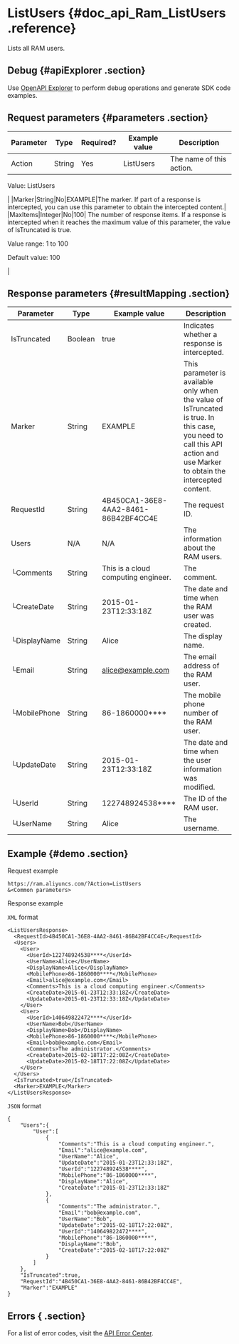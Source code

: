 # ListUsers {#doc_api_Ram_ListUsers .reference}

Lists all RAM users.

## Debug {#apiExplorer .section}

Use [OpenAPI Explorer](https://api.aliyun.com/#product=Ram&api=CreateUser) to perform debug operations and generate SDK code examples.

## Request parameters {#parameters .section}

|Parameter|Type|Required?|Example value|Description|
|---------|----|---------|-------------|-----------|
|Action|String|Yes|ListUsers| The name of this action.

 Value: ListUsers

 |
|Marker|String|No|EXAMPLE|The marker. If part of a response is intercepted, you can use this parameter to obtain the intercepted content.|
|MaxItems|Integer|No|100| The number of response items. If a response is intercepted when it reaches the maximum value of this parameter, the value of IsTruncated is true.

 Value range: 1 to 100

 Default value: 100

 |

## Response parameters {#resultMapping .section}

|Parameter|Type|Example value|Description|
|---------|----|-------------|-----------|
|IsTruncated|Boolean|true|Indicates whether a response is intercepted.|
|Marker|String|EXAMPLE|This parameter is available only when the value of IsTruncated is true. In this case, you need to call this API action and use Marker to obtain the intercepted content.|
|RequestId|String|4B450CA1-36E8-4AA2-8461-86B42BF4CC4E|The request ID.|
|Users|N/A|N/A|The information about the RAM users.|
|└Comments|String|This is a cloud computing engineer.|The comment.|
|└CreateDate|String|2015-01-23T12:33:18Z|The date and time when the RAM user was created.|
|└DisplayName|String|Alice|The display name.|
|└Email|String|alice@example.com|The email address of the RAM user.|
|└MobilePhone|String|86-1860000\*\*\*\*|The mobile phone number of the RAM user.|
|└UpdateDate|String|2015-01-23T12:33:18Z|The date and time when the user information was modified.|
|└UserId|String|122748924538\*\*\*\*|The ID of the RAM user.|
|└UserName|String|Alice|The username.|

## Example {#demo .section}

Request example

``` {#request_demo}
https://ram.aliyuncs.com/?Action=ListUsers
&<Common parameters>
```

Response example

`XML` format

``` {#xml_return_success_demo}
<ListUsersResponse>
  <RequestId>4B450CA1-36E8-4AA2-8461-86B42BF4CC4E</RequestId>
  <Users>
    <User>
      <UserId>122748924538****</UserId>
      <UserName>Alice</UserName>
      <DisplayName>Alice</DisplayName>
      <MobilePhone>86-1860000****</MobilePhone>
      <Email>alice@example.com</Email>
      <Comments>This is a cloud computing engineer.</Comments>
      <CreateDate>2015-01-23T12:33:18Z</CreateDate>
      <UpdateDate>2015-01-23T12:33:18Z</UpdateDate>
    </User>
    <User>
      <UserId>140649822472****</UserId>
      <UserName>Bob</UserName>
      <DisplayName>Bob</DisplayName>
      <MobilePhone>86-1860000****</MobilePhone>
      <Email>bob@example.com</Email>
      <Comments>The administrator.</Comments>
      <CreateDate>2015-02-18T17:22:08Z</CreateDate>
      <UpdateDate>2015-02-18T17:22:08Z</UpdateDate>
    </User>
  </Users>
  <IsTruncated>true</IsTruncated>
  <Marker>EXAMPLE</Marker>
</ListUsersResponse>
```

`JSON` format

``` {#json_return_success_demo}
{
    "Users":{
        "User":[
            {
                "Comments":"This is a cloud computing engineer.",
                "Email":"alice@example.com",
                "UserName":"Alice",
                "UpdateDate":"2015-01-23T12:33:18Z",
                "UserId":"122748924538****",
                "MobilePhone":"86-1860000****",
                "DisplayName":"Alice",
                "CreateDate":"2015-01-23T12:33:18Z"
            },
            {
                "Comments":"The administrator.",
                "Email":"bob@example.com",
                "UserName":"Bob",
                "UpdateDate":"2015-02-18T17:22:08Z",
                "UserId":"140649822472****",
                "MobilePhone":"86-1860000****",
                "DisplayName":"Bob",
                "CreateDate":"2015-02-18T17:22:08Z"
            }
        ]
    },
    "IsTruncated":true,
    "RequestId":"4B450CA1-36E8-4AA2-8461-86B42BF4CC4E",
    "Marker":"EXAMPLE"
}
```

## Errors { .section}

For a list of error codes, visit the [API Error Center](https://error-center.alibabacloud.com/status/product/Ram?spm=5176.10421674.0.0.29c5cav7cav7Io).

